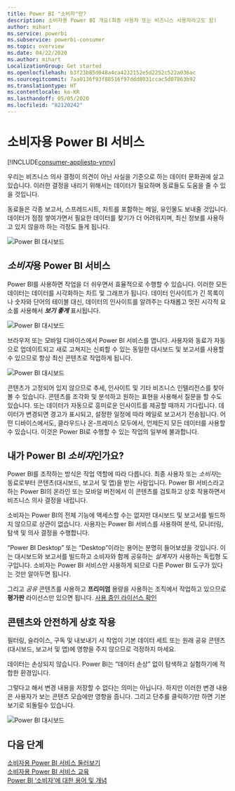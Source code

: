 ```yaml
---
title: Power BI "소비자"란?
description: 소비자용 Power BI 개요(최종 사용자 또는 비즈니스 사용자라고도 함)
author: mihart
ms.service: powerbi
ms.subservice: powerbi-consumer
ms.topic: overview
ms.date: 04/22/2020
ms.author: mihart
LocalizationGroup: Get started
ms.openlocfilehash: b3f23b85d048a4ca4232152e5d2252c522a036ac
ms.sourcegitcommit: 7aa0136f93f88516f97ddd8031ccac5d07863b92
ms.translationtype: HT
ms.contentlocale: ko-KR
ms.lasthandoff: 05/05/2020
ms.locfileid: "82120242"
---
```

# <a name="the-power-bi-service-for-consumers"></a>소비자용 Power BI 서비스

[!INCLUDE[consumer-appliesto-ynny](../includes/consumer-appliesto-ynny.md)]

우리는 비즈니스 의사 결정이 의견이 아닌 사실을 기준으로 하는 데이터 문화권에 살고 있습니다. 이러한 결정을 내리기 위해서는 데이터가 필요하며 동료들도 도움을 줄 수 있을 것입니다.     
 
동료들은 각종 보고서, 스프레드시트, 차트를 포함하는 메일, 유인물도 보내줄 것입니다. 데이터가 점점 쌓여가면서 필요한 데이터를 찾기가 더 어려워지며, 최신 정보를 사용하고 있지 않을까 하는 걱정도 들게 됩니다.  
 
![Power BI 대시보드](media/end-user-consumer/power-bi-consumer-pipes.png)

## <a name="the-power-bi-service-for-consumers"></a>*소비자*용 Power BI 서비스

Power BI를 사용하면 작업을 더 쉬우면서 효율적으로 수행할 수 있습니다. 이러한 모든 데이터는 데이터를 시각화하는 차트 및 그래프가 됩니다. 데이터 인사이트가 긴 목록이나 숫자와 단어의 테이블 대신, 데이터의 인사이트를 알려주는 다채롭고 멋진 시각적 요소를 사용해서 ***보기 좋게*** 표시됩니다. 

![Power BI 대시보드](media/end-user-consumer/power-bi-consumer-examples.png)
 
브라우저 또는 모바일 디바이스에서 Power BI 서비스를 엽니다. 사용자와 동료가 자동으로 업데이트되고 새로 고쳐지는 신뢰할 수 있는 동일한 대시보드 및 보고서를 사용할 수 있으므로 항상 최신 콘텐츠로 작업하게 됩니다.   

![Power BI 대시보드](media/end-user-consumer/power-bi-funnel.png)

콘텐츠가 고정되어 있지 않으므로 추세, 인사이트 및 기타 비즈니스 인텔리전스를 찾아볼 수 있습니다. 콘텐츠를 조각화 및 분석하고 원하는 표현을 사용해서 질문을 할 수도 있습니다. 또는 데이터가 자동으로 흥미로운 인사이트를 제공할 때까지 기다립니다. 데이터가 변경되면 경고가 표시되고, 설정한 일정에 따라 메일로 보고서가 전송됩니다. 어떤 디바이스에서도, 클라우드나 온-프레미스 모두에서, 언제든지 모든 데이터를 사용할 수 있습니다. 이것은 Power BI로 수행할 수 있는 작업의 일부에 불과합니다. 

## <a name="am-i-a-power-bi-consumer"></a>내가 Power BI *소비자*인가요?

Power BI를 조작하는 방식은 작업 역할에 따라 다릅니다. 최종 사용자 또는 *소비자*는 동료로부터 콘텐츠(대시보드, 보고서 및 앱)을 받는 사람입니다. Power BI 서비스라고 하는 Power BI의 온라인 또는 모바일 버전에서 이 콘텐츠를 검토하고 상호 작용하면서 비즈니스 의사 결정을 내립니다. 
   
소비자는 Power BI의 전체 기능에 액세스할 수는 없지만 대시보드 및 보고서를 빌드하지 않으므로 상관이 없습니다. 사용자는 Power BI 서비스를 사용하여 분석, 모니터링, 탐색 및 의사 결정을 수행합니다. 

“Power BI Desktop” 또는 “Desktop”이라는 용어는 분명히 들어보셨을 것입니다. 이는 대시보드와 보고서를 빌드하고 소비자와 함께 공유하는 *설계자*가 사용하는 독립형 도구입니다.  소비자는 Power BI 서비스만 사용하게 되므로 다른 Power BI 도구가 있다는 것만 알아두면 됩니다. 

그리고 *공유* 콘텐츠를 사용하고 **프리미엄** 용량을 사용하는 조직에서 작업하고 있으므로 **평가판** 라이선스만 있으면 됩니다. [사용 중인 라이선스 확인](end-user-license.md)


## <a name="safely-interact-with-content"></a>콘텐츠와 안전하게 상호 작용 
필터링, 슬라이스, 구독 및 내보내기 시 작업이 기본 데이터 세트 또는 원래 공유 콘텐츠(대시보드, 보고서 및 앱)에 영향을 주지 않으므로 걱정하지 마세요.  

데이터는 손상되지 않습니다.  Power BI는 “데이터 손상” 없이 탐색하고 실험하기에 적합한 환경입니다.  
 
그렇다고 해서 변경 내용을 저장할 수 없다는 의미는 아닙니다. 하지만 이러한 변경 내용은 사용자가 보는 콘텐츠 모습에만 영향을 줍니다. 그리고 단추를 클릭하기만 하면 기본 보기로 되돌릴수 있습니다.  

![Power BI 대시보드](media/end-user-consumer/power-bi-reset.png)


## <a name="next-steps"></a>다음 단계

[소비자용 Power BI 서비스 둘러보기](end-user-reading-view.md)    
[소비자용 Power BI 서비스 교육](https://docs.microsoft.com/learn/paths/consume-data-with-power-bi/)    
[Power BI ‘소비자’에 대한 용어 및 개념](end-user-basic-concepts.md)     

